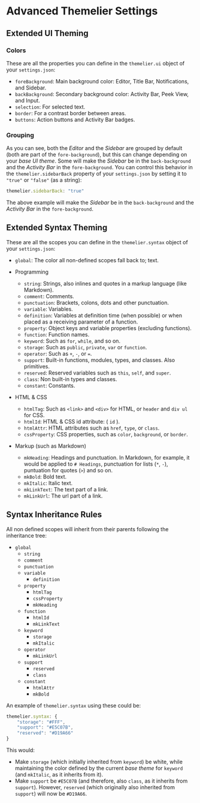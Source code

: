 # Advanced Themelier Settings

## Extended UI Theming

### Colors

These are all the properties you can define in the `themelier.ui` object of your `settings.json`:

- `foreBackground`: Main background color: Editor, Title Bar,  Notifications, and Sidebar.
- `backBackground`: Secondary background color: Activity Bar, Peek View, and Input.
- `selection`: For selected text.
- `border`: For a contrast border between areas.
- `buttons`: Action buttons and Activity Bar badges.

### Grouping

As you can see, both the *Editor* and the *Sidebar* are grouped by default (both are part of the `fore-background`), but this can change depending on your *base UI theme*. Some will make the *Sidebar* be in the `back-background` and the *Activity Bar* in the `fore-background`. You can control this behavior in the `themelier.sidebarBack` property of your `settings.json` by setting it to `"true"` or `"false"` (as a string):

```javascript
themelier.sidebarBack: "true"
```

The above example will make the *Sidebar* be in the `back-background` and the *Activity Bar* in the `fore-background`.


## Extended Syntax Theming

These are all the scopes you can define in the `themelier.syntax` object of your `settings.json`:

- `global`: The color all non-defined scopes fall back to; text.

- Programming
    - `string`: Strings, also inlines and quotes in a markup language (like Markdown).
    - `comment`: Comments.
    - `punctuation`: Brackets, colons, dots and other punctuation.
    - `variable`: Variables.
    - `definition`: Variables at definition time (when possible) or when placed as a receiving parameter of a function.
    - `property`: Object keys and variable properties (excluding functions).
    - `function`: Function names.
    - `keyword`: Such as `for`, `while`, and so on.
    - `storage`: Such as `public`, `private`, `var` or `function`.
    - `operator`: Such as `+`, `-`, or `=`.
    - `support`: Built-in functions, modules, types, and classes. Also primitives.
    - `reserved`: Reserved variables such as `this`, `self`, and `super`.
    - `class`: Non built-in types and classes.
    - `constant`: Constants.

- HTML & CSS
    - `htmlTag`: Such as `<link>` and `<div>` for HTML, or `header` and `div ul` for CSS.
    - `htmlId`: HTML & CSS id attribute: ( `id` ).
    - `htmlAttr`: HTML attributes such as `href`, `type`, or `class`.
    - `cssProperty`: CSS properties, such as `color`, `background`, or `border`.

- Markup (such as Markdown)
    - `mkHeading`: Headings and punctuation. In Markdown, for example, it would be applied to `# Headings`, punctuation for lists (`*`, `-`), puntuation for quotes (`>`) and so on.
    - `mkBold`: Bold text.
    - `mkItalic`: Italic text.
    - `mkLinkText`: The text part of a link.
    - `mkLinkUrl`: The url part of a link.

## Syntax Inheritance Rules

All non defined scopes will inherit from their parents following the inheritance tree:

- `global`
    - `string`
    - `comment`
    - `punctuation`
    - `variable`
        - `definition`
    - `property`
        - `htmlTag`
        - `cssProperty`
        - `mkHeading`
    - `function`
        - `htmlId`
        - `mkLinkText`
    - `keyword`
        - `storage`
        - `mkItalic`
    - `operator`
        - `mkLinkUrl`
    - `support`
        - `reserved`
        - `class`
    - `constant`
        - `htmlAttr`
        - `mkBold`

An example of `themelier.syntax` using these could be:

```javascript
themelier.syntax: {
    "storage": "#FFF",
    "support": "#E5C07B",
    "reserved": "#D19A66"
}
```

This would:
- Make `storage` (which initially inherited from `keyword`) be white, while maintaining the color defined by the current *base theme* for `keyword` (and `mkItalic`, as it inherits from it).
- Make `support` be `#E5C07B` (and therefore, also `class`, as it inherits from `support`). However, `reserved` (which originally also inherited from `support`) will now be `#D19A66`.


